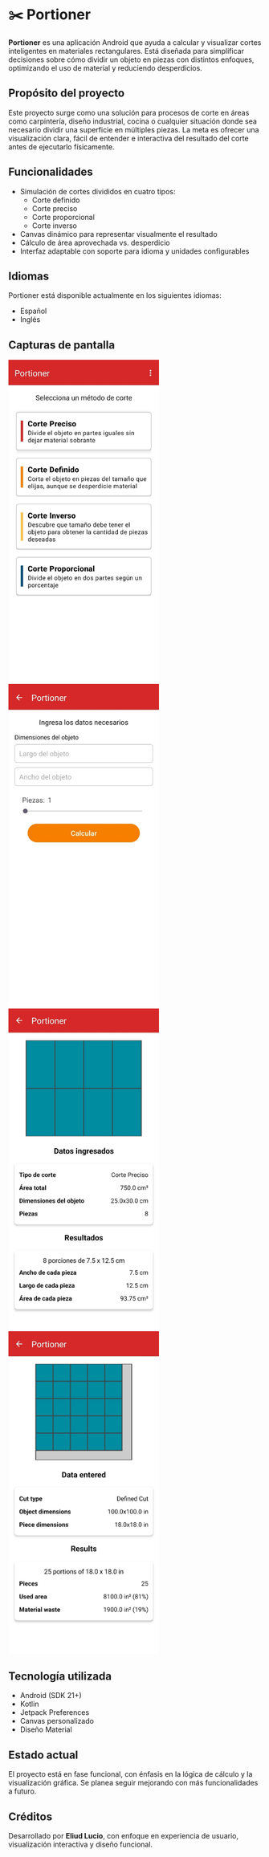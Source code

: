 # ✂️ Portioner

**Portioner** es una aplicación Android que ayuda a calcular y visualizar cortes inteligentes en materiales rectangulares. Está diseñada para simplificar decisiones sobre cómo dividir un objeto en piezas con distintos enfoques, optimizando el uso de material y reduciendo desperdicios.

## Propósito del proyecto

Este proyecto surge como una solución para procesos de corte en áreas como carpintería, diseño industrial, cocina o cualquier situación donde sea necesario dividir una superficie en múltiples piezas. La meta es ofrecer una visualización clara, fácil de entender e interactiva del resultado del corte antes de ejecutarlo físicamente.

## Funcionalidades

- Simulación de cortes divididos en cuatro tipos:
  - Corte definido
  - Corte preciso
  - Corte proporcional
  - Corte inverso
- Canvas dinámico para representar visualmente el resultado
- Cálculo de área aprovechada vs. desperdicio
- Interfaz adaptable con soporte para idioma y unidades configurables

## Idiomas

Portioner está disponible actualmente en los siguientes idiomas: 
- Español
- Inglés

## Capturas de pantalla

<p float="left">
  <img src="images/example_1.jpg" width="300"/>
  <img src="images/example_2.jpg" width="300"/>
  <img src="images/example_3.jpg" width="300"/>
  <img src="images/example_4.jpg" width="300"/>
</p>

## Tecnología utilizada

- Android (SDK 21+)
- Kotlin
- Jetpack Preferences
- Canvas personalizado
- Diseño Material

## Estado actual

El proyecto está en fase funcional, con énfasis en la lógica de cálculo y la visualización gráfica. Se planea seguir mejorando con más funcionalidades a futuro.

## Créditos

Desarrollado por **Eliud Lucio**, con enfoque en experiencia de usuario, visualización interactiva y diseño funcional.
